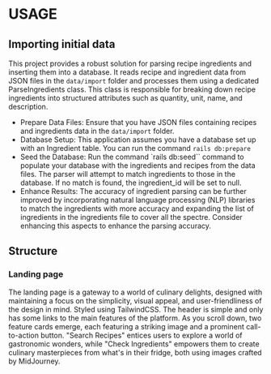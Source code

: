 # USAGE

## Importing initial data

This project provides a robust solution for parsing recipe ingredients and inserting them into a database. It reads recipe and ingredient data from JSON files in the `data/import` folder and processes them using a dedicated ParseIngredients class. This class is responsible for breaking down recipe ingredients into structured attributes such as quantity, unit, name, and description.

- Prepare Data Files: Ensure that you have JSON files containing recipes and ingredients data in the `data/import` folder.
- Database Setup: This application assumes you have a database set up with an Ingredient table. You can run the command `rails db:prepare`
- Seed the Database: Run the command `rails db:seed`` command to populate your database with the ingredients and recipes from the data files. The parser will attempt to match ingredients to those in the database. If no match is found, the ingredient_id will be set to null.
- Enhance Results: The accuracy of ingredient parsing can be further improved by incorporating natural language processing (NLP) libraries to match the ingredients with more accuracy and expanding the list of ingredients in the ingredients file to cover all the spectre. Consider enhancing this aspects to enhance the parsing accuracy.

## Structure

### Landing page

The landing page is a gateway to a world of culinary delights, designed with maintaining a focus on the simplicity, visual appeal, and user-friendliness of the design in mind. Styled using TailwindCSS. 
The header is simple and only has some links to the main features of the platform. As you scroll down, two feature cards emerge, each featuring a striking image and a prominent call-to-action button. "Search Recipes" entices users to explore a world of gastronomic wonders, while "Check Ingredients" empowers them to create culinary masterpieces from what's in their fridge, both using images crafted by MidJourney.